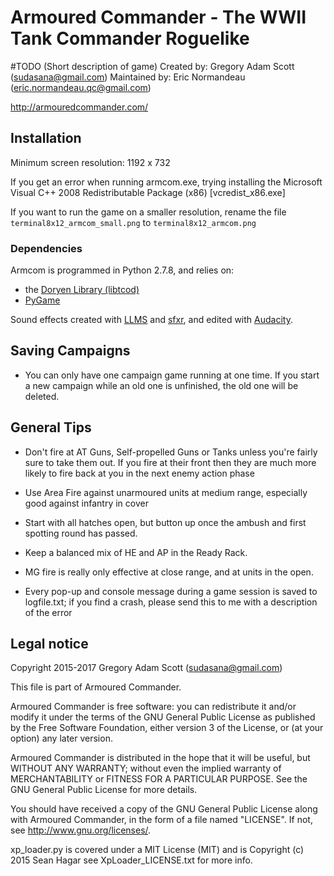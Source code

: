 # Armoured Commander - The WWII Tank Commander Roguelike

#TODO (Short description of game)
Created by: Gregory Adam Scott (sudasana@gmail.com)
Maintained by: Eric Normandeau (eric.normandeau.qc@gmail.com)

http://armouredcommander.com/

## Installation

Minimum screen resolution: 1192 x 732                            

If you get an error when running armcom.exe, trying installing the Microsoft
Visual C++ 2008 Redistributable Package (x86) [vcredist_x86.exe]

If you want to run the game on a smaller resolution, rename the file
`terminal8x12_armcom_small.png` to `terminal8x12_armcom.png`

### Dependencies

Armcom is programmed in Python 2.7.8, and relies on:
- the [Doryen Library (libtcod)](http://roguecentral.org/doryen/libtcod/)
- [PyGame](http://www.pygame.org/download.shtml)

Sound effects created with [LLMS](https://lmms.io/) and
[sfxr](http://www.drpetter.se/project_sfxr.html), and edited with
[Audacity](http://audacityteam.org/).

## Saving Campaigns

- You can only have one campaign game running at one time. If you start a new
  campaign while an old one is unfinished, the old one will be deleted.

## General Tips

- Don't fire at AT Guns, Self-propelled Guns or Tanks unless you're fairly sure
  to take them out. If you fire at their front then they are much more likely
  to fire back at you in the next enemy action phase

- Use Area Fire against unarmoured units at medium range, especially good
  against infantry in cover

- Start with all hatches open, but button up once the ambush and first spotting
  round has passed.

- Keep a balanced mix of HE and AP in the Ready Rack.

- MG fire is really only effective at close range, and at units in the open.

- Every pop-up and console message during a game session is saved to
  logfile.txt; if you find a crash, please send this to me with a description
  of the error

## Legal notice

Copyright 2015-2017 Gregory Adam Scott (sudasana@gmail.com)

This file is part of Armoured Commander.

Armoured Commander is free software: you can redistribute it and/or modify
it under the terms of the GNU General Public License as published by
the Free Software Foundation, either version 3 of the License, or
(at your option) any later version.

Armoured Commander is distributed in the hope that it will be useful,
but WITHOUT ANY WARRANTY; without even the implied warranty of
MERCHANTABILITY or FITNESS FOR A PARTICULAR PURPOSE.  See the
GNU General Public License for more details.
    
You should have received a copy of the GNU General Public License
along with Armoured Commander, in the form of a file named "LICENSE".
If not, see <http://www.gnu.org/licenses/>.

xp_loader.py is covered under a MIT License (MIT) and is Copyright (c) 2015 Sean Hagar
see XpLoader_LICENSE.txt for more info.

